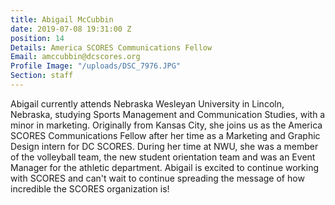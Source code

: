```yaml
---
title: Abigail McCubbin
date: 2019-07-08 19:31:00 Z
position: 14
Details: America SCORES Communications Fellow
Email: amccubbin@dcscores.org
Profile Image: "/uploads/DSC_7976.JPG"
Section: staff
---
```


Abigail currently attends Nebraska Wesleyan University in Lincoln, Nebraska, studying Sports Management and Communication Studies, with a minor in marketing. Originally from Kansas City, she joins us as the America SCORES Communications Fellow after her time as a Marketing and Graphic Design intern for DC SCORES. During her time at NWU, she was a member of the volleyball team, the new student orientation team and was an Event Manager for the athletic department. Abigail is excited to continue working with SCORES and can't wait to continue spreading the message of how incredible the SCORES organization is!